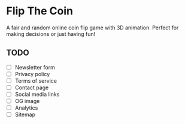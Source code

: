 # Flip The Coin

A fair and random online coin flip game with 3D animation. Perfect for making decisions or just having fun!

## TODO

- [ ] Newsletter form
- [ ] Privacy policy
- [ ] Terms of service
- [ ] Contact page
- [ ] Social media links
- [ ] OG image
- [ ] Analytics
- [ ] Sitemap
